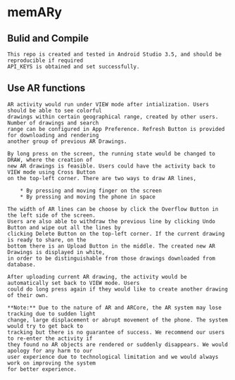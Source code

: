 # memARy

## Bulid and Compile
    This repo is created and tested in Android Studio 3.5, and should be reproducible if required
    API_KEYS is obtained and set successfully.


## Use AR functions
    AR activity would run under VIEW mode after intialization. Users should be able to see colorful
    drawings within certain geographical range, created by other users. Number of drawings and search
    range can be configured in App Preference. Refresh Button is provided for downloading and rendering
    another group of previous AR Drawings.

    By long press on the screen, the running state would be changed to DRAW, where the creation of
    new AR drawings is feasible. Users could have the activity back to VIEW mode using Cross Button
    on the top-left corner. There are two ways to draw AR lines,

        * By pressing and moving finger on the screen
        * By pressing and moving the phone in space

    The width of AR lines can be choose by click the Overflow Button in the left side of the screen.
    Users are also able to withdraw the previous line by clicking Undo Button and wipe out all the lines by
    clicking Delete Button on the top-left corner. If the current drawing is ready to share, on the
    bottom there is an Upload Button in the middle. The created new AR Drawings is displayed in white,
    in order to be distinguishable from those drawings downloaded from database.

    After uploading current AR drawing, the activity would be automatically set back to VIEW mode. Users
    could do long press again if they would like to create another drawing of their own.

    **Note:** Due to the nature of AR and ARCore, the AR system may lose tracking due to sudden light
    change, large displacement or abrupt movement of the phone. The system would try to get back to
    tracking but there is no guarantee of success. We recommend our users to re-enter the activity if
    they found no AR objects are rendered or suddenly disappears. We would apology for any harm to our
    user experience due to technological limitation and we would always work on improving the system
    for better experience.